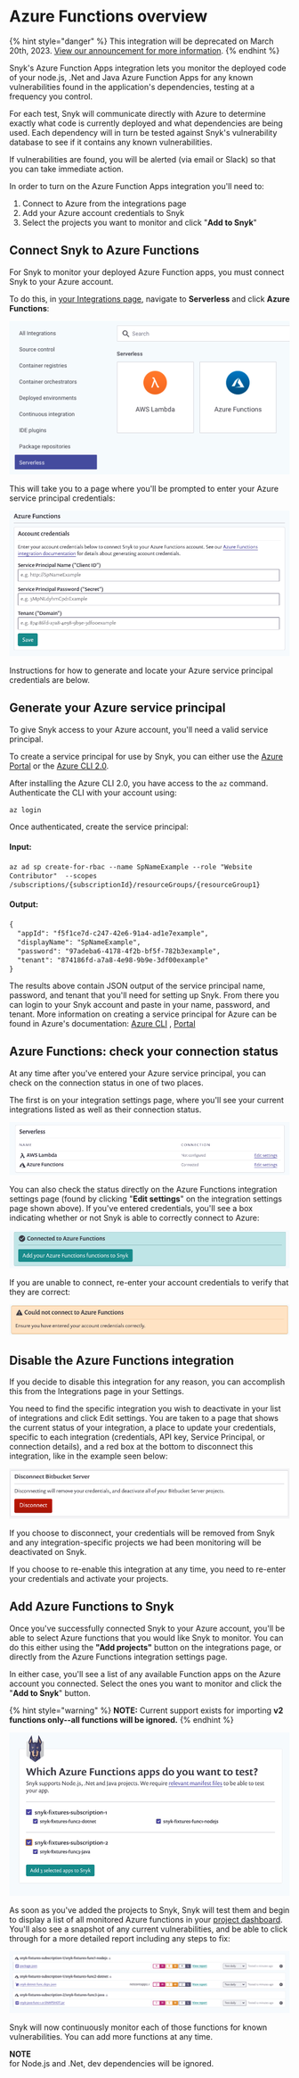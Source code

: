 # Azure Functions overview

{% hint style="danger" %}
This integration will be deprecated on March 20th, 2023. [View our announcement for more information](https://updates.snyk.io/deprecation-of-serverless-and-platform-as-a-service-integrations-257143).
{% endhint %}

Snyk's Azure Function Apps integration lets you monitor the deployed code of your node.js, .Net and Java Azure Function Apps for any known vulnerabilities found in the application's dependencies, testing at a frequency you control.

For each test, Snyk will communicate directly with Azure to determine exactly what code is currently deployed and what dependencies are being used. Each dependency will in turn be tested against Snyk's vulnerability database to see if it contains any known vulnerabilities.

If vulnerabilities are found, you will be alerted (via email or Slack) so that you can take immediate action.

In order to turn on the Azure Function Apps integration you'll need to:

1. Connect to Azure from the integrations page
2. Add your Azure account credentials to Snyk
3. Select the projects you want to monitor and click "**Add to Snyk**"

## **Connect Snyk to Azure Functions**

For Snyk to monitor your deployed Azure Function apps, you must connect Snyk to your Azure account.

To do this, in [your Integrations page](https://app.snyk.io/integrations), navigate to **Serverless** and click **Azure Functions**:

![](<../../.gitbook/assets/Screenshot 2021-10-27 at 09.36.33.png>)

This will take you to a page where you'll be prompted to enter your Azure service principal credentials:

![](<../../.gitbook/assets/image (29) (1).png>)

Instructions for how to generate and locate your Azure service principal credentials are below.

## **Generate your Azure service principal**

To give Snyk access to your Azure account, you'll need a valid service principal.

To create a service principal for use by Snyk, you can either use the [Azure Portal](https://portal.azure.com) or the [Azure CLI 2.0](https://docs.microsoft.com/en-us/cli/azure/install-azure-cli).

After installing the Azure CLI 2.0, you have access to the `az` command. Authenticate the CLI with your account using:

```
az login
```

Once authenticated, create the service principal:

#### Input:

```
az ad sp create-for-rbac --name SpNameExample --role "Website Contributor"  --scopes /subscriptions/{subscriptionId}/resourceGroups/{resourceGroup1}
```

#### Output:

```
{
  "appId": "f5f1ce7d-c247-42e6-91a4-ad1e7example",
  "displayName": "SpNameExample",
  "password": "97adeba6-4178-4f2b-bf5f-782b3example",
  "tenant": "874186fd-a7a8-4e98-9b9e-3df00example"
}
```

The results above contain JSON output of the service principal name, password, and tenant that you'll need for setting up Snyk. From there you can login to your Snyk account and paste in your name, password, and tenant. More information on creating a service principal for Azure can be found in Azure's documentation: [Azure CLI](https://docs.microsoft.com/en-us/cli/azure/create-an-azure-service-principal-azure-cli) , [Portal](https://docs.microsoft.com/en-us/azure/azure-resource-manager/resource-group-create-service-principal-portal)

## **Azure Functions: check your connection status**

At any time after you've entered your Azure service principal, you can check on the connection status in one of two places.

The first is on your integration settings page, where you'll see your current integrations listed as well as their connection status.

![](<../../.gitbook/assets/image (25) (1).png>)

You can also check the status directly on the Azure Functions integration settings page (found by clicking "**Edit settings**" on the integration settings page shown above). If you've entered credentials, you'll see a box indicating whether or not Snyk is able to correctly connect to Azure:

![](<../../.gitbook/assets/image (31) (3).png>)

If you are unable to connect, re-enter your account credentials to verify that they are correct:

![](<../../.gitbook/assets/image (27) (1) (1) (1) (1) (1) (1) (1) (1) (1) (1) (1) (1) (1) (1) (1) (1) (1) (2) (1).png>)

## **Disable the Azure Functions integration**

If you decide to disable this integration for any reason, you can accomplish this from the Integrations page in your Settings.

You need to find the specific integration you wish to deactivate in your list of integrations and click Edit settings. You are taken to a page that shows the current status of your integration, a place to update your credentials, specific to each integration (credentials, API key, Service Principal, or connection details), and a red box at the bottom to disconnect this integration, like in the example seen below:

![](<../../.gitbook/assets/image (26) (1) (1) (1) (1) (1) (1) (1) (1) (1) (1) (1) (1) (1) (1) (1) (1) (1) (2) (1).png>)

If you choose to disconnect, your credentials will be removed from Snyk and any integration-specific projects we had been monitoring will be deactivated on Snyk.

If you choose to re-enable this integration at any time, you need to re-enter your credentials and activate your projects.

## **Add Azure Functions to Snyk**

Once you've successfully connected Snyk to your Azure account, you'll be able to select Azure functions that you would like Snyk to monitor. You can do this either using the **"Add projects"** button on the integrations page, or directly from the Azure Functions integration settings page.

In either case, you'll see a list of any available Function apps on the Azure account you connected. Select the ones you want to monitor and click the "**Add to Snyk**" button.

{% hint style="warning" %}
**NOTE:** Current support exists for importing **v2 functions only--all functions will be ignored.**
{% endhint %}

![](<../../.gitbook/assets/image (30) (1) (1) (1) (1) (1) (1) (1) (1) (1) (1) (1) (1) (1) (1) (1) (2) (1).png>)

As soon as you've added the projects to Snyk, Snyk will test them and begin to display a list of all monitored Azure functions in your [project dashboard](https://app.snyk.io/projects). You'll also see a snapshot of any current vulnerabilities, and be able to click through for a more detailed report including any steps to fix:

![](<../../.gitbook/assets/image (32) (2).png>)

Snyk will now continuously monitor each of those functions for known vulnerabilities. You can add more functions at any time.

**NOTE**\
for Node.js and .Net, dev dependencies will be ignored.
